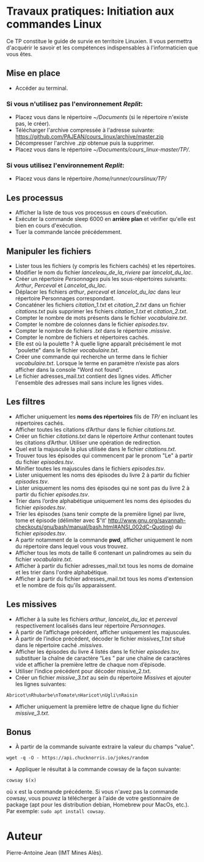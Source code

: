 # Travaux pratiques: Initiation aux commandes Linux

Ce TP constitue le guide de survie en territoire Linuxien. Il vous permettra d'acquérir le savoir et les compétences indispensables à l'informaticien que vous êtes.

## Mise en place

* Accéder au terminal.

### Si vous n'utilisez pas l'environnement *Replit*:

* Placez vous dans le répertoire *~/Documents* (si le répertoire n'existe pas, le créer).
* Télécharger l'archive compressée à l'adresse suivante: https://github.com/PAJEAN/cours_linux/archive/master.zip
* Décompresser l'archive *.zip* obtenue puis la supprimer.
* Placez vous dans le répertoire *~/Documents/cours_linux-master/TP/*.

### Si vous utilisez l'environnement *Replit*:
* Placez vous dans le répertoire */home/runner/courslinux/TP/*

## Les processus

* Afficher la liste de tous vos processus en cours d'exécution.
* Exécuter la commande sleep 6000 en **arrière plan** et vérifier qu'elle est bien en cours d'exécution.
* Tuer la commande lancée précédemment.

## Manipuler les fichiers

* Lister tous les fichiers (y compris les fichiers cachés) et les répertoires. 
* Modifier le nom du fichier *lanceleau_de_la_riviere* par *lancelot_du_lac*.
* Créer un répertoire *Personnages* puis les sous-répertoires suivants: *Arthur*, *Perceval* et *Lancelot_du_lac*.
* Déplacer les fichiers *arthur*, *perceval* et *lancelot_du_lac* dans leur répertoire Personnages correspondant.
* Concaténer les fichiers *citation_1.txt* et *citation_2.txt* dans un fichier *citations.txt* puis supprimer les fichiers *citation_1.txt* et *citation_2.txt*.
* Compter le nombre de mots présents dans le fichier *vocabulaire.txt*.
* Compter le nombre de colonnes dans le fichier *episodes.tsv*.
* Compter le nombre de fichiers *.txt* dans le répertoire *.missive*.
* Compter le nombre de fichiers et répertoires cachés.
* Elle est où la poulette ? À quelle ligne apparaît précisément le mot "poulette" dans le fichier *vocabulaire.txt*.
* Créer une commande qui recherche un terme dans le fichier *vocabulaire.txt*. Lorsque le terme en paramètre n’existe pas alors afficher dans la console "Word not found".
* Le fichier adresses_mail.txt contient des lignes vides. Afficher l'ensemble des adresses mail sans inclure les lignes vides.

## Les filtres
* Afficher uniquement les **noms des répertoires** fils de *TP/* en incluant les répertoires cachés.
* Afficher toutes les citations d’Arthur dans le fichier *citations.txt*.
* Créer un fichier *citations.txt* dans le répertoire Arthur contenant toutes les citations d’Arthur. Utiliser une opération de redirection.
* Quel est la majuscule la plus utilisée dans le fichier *citations.txt*.
* Trouver tous les épisodes qui commencent par le pronom "Le" à partir du fichier *episodes.tsv*.
* Minifier toutes les majuscules dans le fichiers *episodes.tsv*.
* Lister uniquement les noms des épisodes du livre 2 à partir du fichier *episodes.tsv*.
* Lister uniquement les noms des épisodes qui ne sont pas du livre 2 à partir du fichier *episodes.tsv*.
* Trier dans l’ordre alphabétique uniquement les noms des épisodes du fichier *episodes.tsv*.
* Trier les épisodes (sans tenir compte de la première ligne) par livre, tome et épisode (délimiter avec $'\t' http://www.gnu.org/savannah-checkouts/gnu/bash/manual/bash.html#ANSI_002dC-Quoting) du fichier *episodes.tsv*.
* A partir notamment de la commande **pwd**, afficher uniquement le nom du répertoire dans lequel vous vous trouvez.
* Afficher tous les mots de taille 6 contenant un palindromes au sein du fichier *vocabulaire.txt*.
* Afficher à partir du fichier adresses_mail.txt tous les noms de domaine et les trier dans l'ordre alphabétique.
* Afficher à partir du fichier adresses_mail.txt tous les noms d'extension et le nombre de fois qu'ils apparaissent.


## Les missives

* Afficher à la suite les fichiers *arthur*, *lancelot_du_lac* et *perceval* respectivement localisés dans leur répertoire *Personnages*.
* À partir de l’affichage précédent, afficher uniquement les majuscules.
* À partir de l’indice précédent, décoder le fichier *missives_1.txt* situé dans le répertoire caché *.missives*.
* Afficher les épisodes du livre 4 listés dans le fichier *episodes.tsv*, substituer la chaîne de caractère “Les ” par une chaîne de caractères vide et afficher la première lettre de chaque nom d’épisode.
* Utiliser l’indice précédent pour décoder missive_2.txt.
* Créer un fichier *missive_3.txt* au sein du répertoire *Missives* et ajouter les lignes suivantes:

`Abricot\nRhubarbe\nTomate\nHaricot\nUgli\nRaisin`

* Afficher uniquement la première lettre de chaque ligne du fichier *missive_3.txt*.

## Bonus

* À partir de la commande suivante extraire la valeur du champs "value".

`wget -q -O - https://api.chucknorris.io/jokes/random`

* Appliquer le résultat à la commande cowsay de la façon suivante:

`cowsay $(x)`

où x est la commande précédente. Si vous n'avez pas la commande cowsay, vous pouvez la télécherger à l'aide de votre gestionnaire de package (apt pour les distribution debian, Homebrew pour MacOs, etc.). Par exemple: `sudo apt install cowsay`.

# Auteur

Pierre-Antoine Jean (IMT Mines Alès).